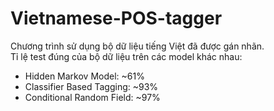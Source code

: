 # Vietnamese-POS-tagger
Chương trình sử dụng bộ dữ liệu tiếng Việt đã được gán nhãn.<br>
Tỉ lệ test đúng của bộ dữ liệu trên các model khác nhau:<br>
- Hidden Markov Model: ~61%<br>
- Classifier Based Tagging: ~93%<br>
- Conditional Random Field: ~97%<br>
